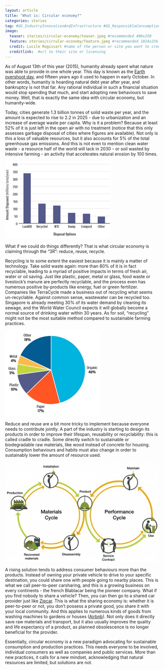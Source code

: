 ```yaml
---
layout: article
title: "What is: Circular economy?"
categories: stories
tag: #GG_IndustryInnovationAndInfrastructure #GG_ResponsibleConsumptionAndProduction #GG_DecentWorkAndEconomicGrowth #GG_SustainableCitiesAndCommunities #waste #zerowaste #reuse #recycle #greeneonomy #sustainableeconomy #reducewaste
image:
  teaser: stories/circular-economy/teaser.jpeg #recommended 400x250
  feature: stories/circular-economy/feature.jpeg #recommended 1024x256
  credit: Lucile Rogissart #name of the person or site you want to credit
  creditlink:  #url to their site or licensing
---
```


As of August 13th of this year (2015), humanity already spent what nature was able to provide in one whole year. This day is known as the [Earth overshoot day](http://www.wwf.org.au/news_resources/?uNewsID=14400), and fifteen years ago it used to happen in early October. In other words, humanity is hoarding natural debt year after year, and bankruptcy is not that far. Any rational individual in such a financial situation would stop spending that much, and start adopting new behaviours to save money. Well, that is exactly the same idea with circular economy, but humanity-wide.

Today, cities generate 1.3 billion tonnes of solid waste per year, and the amount is expected to rise to 2.2 in 2025 - due to urbanization and an increase of average waste per capita. Why is it a problem? Because at least 52% of it is just left in the open air with no treatment (notice that this only assesses garbage disposal of cities where figures are available). Not only is this a loss of valuable resources, but it also accounts for 5% of the total greenhouse gas emissions. And this is not even to mention clean water waste - a resource half of the world will lack in 2030 - or soil wasted by intensive farming - an activity that accelerates natural erosion by 100 times.

<img src="/images/stories/circular-economy/disposal-options.jpg" alt="">

What if we could do things differently? That is what circular economy is claiming through the “3R”: reduce, reuse, recycle. 

Recycling is to some extent the easiest because it is mainly a matter of technology. Take solid waste again: more than 80% of it is in fact recyclable, leading to a myriad of positive impacts in terms of fresh air, water or oil saving. Just like plastic, paper, metal or glass, food waste or livestock’s manure are perfectly recyclable, and the process even has numerous positive by-products like energy, fuel or green fertilizer. Companies like TerraCycle made a business out of recycling what seems un-recyclable. Against common sense, wastewater can be recycled too. Singapore is already meeting 30% of its water demand by cleaning its sewage, and the World Water Council expects it will globally become a normal source of drinking water within 30 years. As for soil, “recycling” might not be the most suitable method compared to sustainable farming practices.

<img src="/images/stories/circular-economy/waste-composition.jpg">

Reduce and reuse are a bit more tricky to implement because everyone needs to contribute jointly. A part of the industry is starting to design its products in order to improve their lifespan, reusability or recyclability: this is called cradle to cradle. Some directly switch to sustainable or biodegradable raw materials, like wood instead of concrete for housing. Consumption behaviours and habits must also change in order to sustainably lower the amount of resource used.

<img src="/images/stories/circular-economy/circular-infographic.jpg">

A rising solution tends to address consumer behaviours more than the products. Instead of owning your private vehicle to drive to your specific destination, you could share one with people going to nearby places. This is what we call peer-to-peer carsharing, and this is a growing business on every continents - the french Blablacar being the pioneer company. What if you find nobody to share a vehicle? Then, you can then go to a shared car provider just like [Zipcar](http://www.zipcar.com/). This is what the sharing economy is: whether it is peer-to-peer or not, you don’t possess a private good, you share it with your local community. And this applies to numerous kinds of goods from washing machines to gardens or houses ([Airbnb](https://fr.airbnb.com/)). Not only does it directly save raw materials and transport, but it also usually improves the quality and life expectancy of a product, as planned obsolescence is no longer beneficial for the provider. 

Essentially, circular economy is a new paradigm advocating for sustainable consumption and production practices. This needs everyone to be involved, individual consumers as well as companies and public services. More than new practices, it calls for a new mindset, acknowledging that natural resources are limited, but solutions are not.